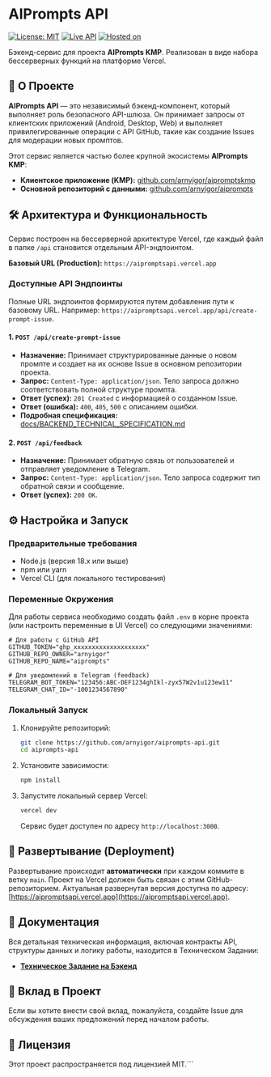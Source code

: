 # AIPrompts API

[![License: MIT](https://img.shields.io/badge/License-MIT-yellow.svg)](https://opensource.org/licenses/MIT)
[![Live API](https://img.shields.io/badge/Live%20API-aipromptsapi.vercel.app-blue)](https://aipromptsapi.vercel.app/)
[![Hosted on](https://img.shields.io/badge/Hosted%20on-Vercel-black.svg?logo=vercel)](https://vercel.com)

Бэкенд-сервис для проекта **AIPrompts KMP**. Реализован в виде набора бессерверных функций на платформе Vercel.

## 🚀 О Проекте

**AIPrompts API** — это независимый бэкенд-компонент, который выполняет роль безопасного API-шлюза. Он принимает запросы от клиентских приложений (Android, Desktop, Web) и выполняет привилегированные операции с API GitHub, такие как создание Issues для модерации новых промптов.

Этот сервис является частью более крупной экосистемы **AIPrompts KMP**:
*   **Клиентское приложение (KMP):** [github.com/arnyigor/aipromptskmp](https://github.com/arnyigor/aipromptskmp)
*   **Основной репозиторий с данными:** [github.com/arnyigor/aiprompts](https://github.com/arnyigor/aiprompts)

## 🛠️ Архитектура и Функциональность

Сервис построен на бессерверной архитектуре Vercel, где каждый файл в папке `/api` становится отдельным API-эндпоинтом.

**Базовый URL (Production):** `https://aipromptsapi.vercel.app`

### Доступные API Эндпоинты

Полные URL эндпоинтов формируются путем добавления пути к базовому URL. Например: `https://aipromptsapi.vercel.app/api/create-prompt-issue`.

#### 1. `POST /api/create-prompt-issue`
*   **Назначение:** Принимает структурированные данные о новом промпте и создает на их основе Issue в основном репозитории проекта.
*   **Запрос:** `Content-Type: application/json`. Тело запроса должно соответствовать полной структуре промпта.
*   **Ответ (успех):** `201 Created` с информацией о созданном Issue.
*   **Ответ (ошибка):** `400`, `405`, `500` с описанием ошибки.
*   **Подробная спецификация:** [docs/BACKEND_TECHNICAL_SPECIFICATION.md](./docs/BACKEND_TECHNICAL_SPECIFICATION.md)

#### 2. `POST /api/feedback`
*   **Назначение:** Принимает обратную связь от пользователей и отправляет уведомление в Telegram.
*   **Запрос:** `Content-Type: application/json`. Тело запроса содержит тип обратной связи и сообщение.
*   **Ответ (успех):** `200 OK`.

## ⚙️ Настройка и Запуск

### Предварительные требования
*   Node.js (версия 18.x или выше)
*   npm или yarn
*   Vercel CLI (для локального тестирования)

### Переменные Окружения
Для работы сервиса необходимо создать файл `.env` в корне проекта (или настроить переменные в UI Vercel) со следующими значениями:

```env
# Для работы с GitHub API
GITHUB_TOKEN="ghp_xxxxxxxxxxxxxxxxxxxx"
GITHUB_REPO_OWNER="arnyigor"
GITHUB_REPO_NAME="aiprompts"

# Для уведомлений в Telegram (feedback)
TELEGRAM_BOT_TOKEN="123456:ABC-DEF1234ghIkl-zyx57W2v1u123ew11"
TELEGRAM_CHAT_ID="-1001234567890"
```

### Локальный Запуск
1.  Клонируйте репозиторий:
    ```bash
    git clone https://github.com/arnyigor/aiprompts-api.git
    cd aiprompts-api
    ```
2.  Установите зависимости:
    ```bash
    npm install
    ```
3.  Запустите локальный сервер Vercel:
    ```bash
    vercel dev
    ```
    Сервис будет доступен по адресу `http://localhost:3000`.

## 🚀 Развертывание (Deployment)

Развертывание происходит **автоматически** при каждом коммите в ветку `main`. Проект на Vercel должен быть связан с этим GitHub-репозиторием. Актуальная развернутая версия доступна по адресу: [https://aipromptsapi.vercel.app](https://aipromptsapi.vercel.app).

## 📄 Документация

Вся детальная техническая информация, включая контракты API, структуры данных и логику работы, находится в Техническом Задании:
*   **[Техническое Задание на Бэкенд](./docs/BACKEND_TECHNICAL_SPECIFICATION.md)**

## 🤝 Вклад в Проект

Если вы хотите внести свой вклад, пожалуйста, создайте Issue для обсуждения ваших предложений перед началом работы.

## 📄 Лицензия

Этот проект распространяется под лицензией MIT.```